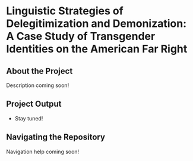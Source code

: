 # Linguistic Strategies of Delegitimization and Demonization: A Case Study of Transgender Identities on the American Far Right

## About the Project

Description coming soon!

## Project Output

- Stay tuned!

## Navigating the Repository

Navigation help coming soon!

